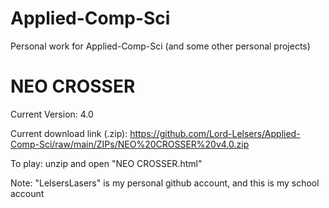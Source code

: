 # Applied-Comp-Sci

Personal work for Applied-Comp-Sci (and some other personal projects)

# NEO CROSSER

Current Version: 4.0

Current download link (.zip): https://github.com/Lord-Lelsers/Applied-Comp-Sci/raw/main/ZIPs/NEO%20CROSSER%20v4.0.zip

To play: unzip and open "NEO CROSSER.html"



Note: "LelsersLasers" is my personal github account, and this is my school account
